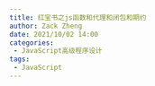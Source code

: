 ```yaml
---
title: 红宝书之js函数和代理和闭包和期约
author: Zack Zheng
date: 2021/10/02 14:00
categories:
 - JavaScript高级程序设计
tags:
 - JavaScript
---
```



<simple-img src="https://gitee.com/zackzhengxy/picGallery/raw/main/imgs/红宝书之js函数和代理和闭包和期约.png"/>
